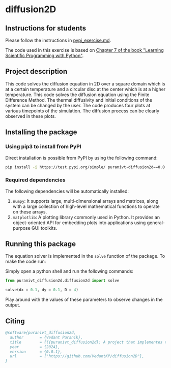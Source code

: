 # diffusion2D

## Instructions for students

Please follow the instructions in [pypi_exercise.md](https://github.com/Simulation-Software-Engineering/Lecture-Material/blob/main/03_building_and_packaging/pypi_exercise.md).

The code used in this exercise is based on [Chapter 7 of the book "Learning Scientific Programming with Python"](https://scipython.com/book/chapter-7-matplotlib/examples/the-two-dimensional-diffusion-equation/).

## Project description

This code solves the diffusion equation in 2D over a square domain which is at a certain temperature and a circular disc at the center which is at a higher temperature. This code solves the diffusion equation using the Finite Difference Method. The thermal diffusivity and initial conditions of the system can be changed by the user. The code produces four plots at various timepoints of the simulation. The diffusion process can be clearly observed in these plots.

## Installing the package

### Using pip3 to install from PyPI

Direct installation is possible from PyPI by using the following command:

```sh
pip install -i https://test.pypi.org/simple/ puranivt-diffusion2d==0.0.1
```

### Required dependencies

The following dependencies will be automatically installed:

1. `numpy`: It supports large, multi-dimensional arrays and matrices, along with a large collection of high-level mathematical functions to operate on these arrays.
2. `matplotlib`: A plotting library commonly used in Python. It provides an object-oriented API for embedding plots into applications using general-purpose GUI toolkits.

## Running this package

The equation solver is implemented in the `solve` function of the package. To make the code run:

Simply open a python shell and run the following commands:

```python
from puranivt_diffusion2d.diffusion2d import solve

solve(dx = 0.1, dy = 0.1, D = 4)
```
Play around with the values of these parameters to observe changes in the output.

## Citing

```bibtex
@software{puranivt_diffusion2d,
  author       = {Vedant Puranik},
  title        = {{{puranivt_diffusion2d}: A project that implementes the diffusion equation solver over a series of timesteps based on configurable parameters: (dx, dy, D)}},
  year         = {2024},
  version      = {0.0.1},
  url          = {"https://github.com/VedantKP/diffusion2D"},
}
```